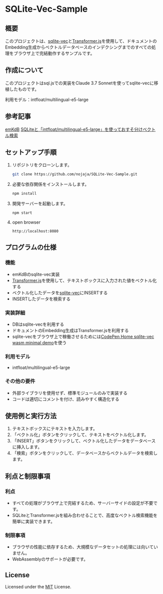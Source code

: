 # SQLite-Vec-Sample

## 概要
このプロジェクトは、[sqlite-vec](https://github.com/asg017/sqlite-vec)と[Transformer.js](https://github.com/huggingface/transformers.js)を使用して、ドキュメントのEmbedding生成からベクトルデータベースのインデクシングまでのすべての処理をブラウザ上で完結動作するサンプルです。

## 作成について
このプロジェクトはsql.jsでの実装をClaude 3.7 Sonnetを使ってsqlite-vecに移植したものです。

利用モデル：intfloat/multilingual-e5-large

## 参考記事
[emKdB](https://emkdb.raspi0124.dev/)
[SQLiteと「intfloat/multilingual-e5-large」を使っておすそ分けベクトル検索](https://qiita.com/kongo-jun/items/8e0f3dda9448d7a20d05)

## セットアップ手順
1. リポジトリをクローンします。
    ```sh
    git clone https://github.com/nojaja/SQLite-Vec-Sample.git
    ```
2. 必要な依存関係をインストールします。
    ```sh
    npm install
    ```
3. 開発サーバーを起動します。
    ```sh
    npm start
    ```
4. open browser
    ```
    http://localhost:8080
    ```

## プログラムの仕様

### 機能
- emKdBのsqlite-vec実装
- [Transformer.js](https://github.com/huggingface/transformers.js)を使用して、テキストボックスに入力された値をベクトル化する
- ベクトル化したデータを[sqlite-vec](https://github.com/asg017/sqlite-vec)にINSERTする
- INSERTしたデータを検索する

### 実装詳細
- DBはsqlite-vecを利用する
- ドキュメントのEmbedding生成はTransformer.jsを利用する
- sqlite-vecをブラウザ上で稼働させるためには[CodePen Home sqlite-vec wasm minimal demo](https://codepen.io/asg017_ucsd/pen/MWMpJNY)を使う

### 利用モデル
- intfloat/multilingual-e5-large

### その他の要件
- 外部ライブラリを使用せず、標準モジュールのみで実装する
- コードは適切にコメントを付け、読みやすく構造化する

## 使用例と実行方法
1. テキストボックスにテキストを入力します。
2. 「ベクトル化」ボタンをクリックして、テキストをベクトル化します。
3. 「INSERT」ボタンをクリックして、ベクトル化したデータをデータベースに挿入します。
4. 「検索」ボタンをクリックして、データベースからベクトルデータを検索します。

## 利点と制限事項
### 利点
- すべての処理がブラウザ上で完結するため、サーバーサイドの設定が不要です。
- SQLiteとTransformer.jsを組み合わせることで、高度なベクトル検索機能を簡単に実装できます。

### 制限事項
- ブラウザの性能に依存するため、大規模なデータセットの処理には向いていません。
- WebAssemblyのサポートが必要です。

## License

Licensed under the [MIT](LICENSE) License.
